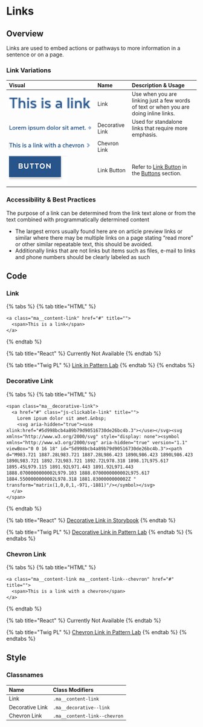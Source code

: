 # Links

## Overview

Links are used to embed actions or pathways to more information in a sentence or on a page.

### Link Variations

| **Visual** | **Name** | **Description & Usage** |
| :--- | :--- | :--- |
| ![](../../.gitbook/assets/link.png) | Link | Use when you are linking just a few words of text or when you are doing inline links. |
| ![](../../.gitbook/assets/decorativelink.png) | Decorative Link | Used for standalone links that require more emphasis. |
| ![](../../.gitbook/assets/linkchevron.png) | Chevron Link |  |
| ![](../../.gitbook/assets/primarybutton.png) | Link Button | Refer to [Link Button](buttons.md#link-button) in the [Buttons](buttons.md) section. |

### Accessibility & Best Practices

The purpose of a link can be determined from the link text alone or from the text combined with programmatically determined content

* The largest errors usually found here are on article preview links or similar where there may be multiple links on a page stating “read more” or other similar repeatable text, this should be avoided.
* Additionally links that are not links but items such as files, e-mail to links and phone numbers should be clearly labeled as such

## Code

### Link

{% tabs %}
{% tab title="HTML" %}
```markup
<a class="ma__content-link" href="#" title="">
  <span>This is a link</span>
</a>
```
{% endtab %}

{% tab title="React" %}
Currently Not Available
{% endtab %}

{% tab title="Twig PL" %}
[Link in Pattern Lab](https://mayflower.digital.mass.gov/?p=atoms-link)
{% endtab %}
{% endtabs %}

### Decorative Link

{% tabs %}
{% tab title="HTML" %}
```markup
<span class="ma__decorative-link">
  <a href="#" class="js-clickable-link" title="">
    Lorem ipsum dolor sit amet.&nbsp;
    <svg aria-hidden="true"><use xlink:href="#5d998bcb4a89b79d90516730de26bc4b.3"></use></svg><svg xmlns="http://www.w3.org/2000/svg" style="display: none"><symbol xmlns="http://www.w3.org/2000/svg" aria-hidden="true" version="1.1" viewBox="0 0 16 18" id="5d998bcb4a89b79d90516730de26bc4b.3"><path d="M983.721 1887.28L983.721 1887.28L986.423 1890L986.423 1890L986.423 1890L983.721 1892.72L983.721 1892.72L978.318 1898.17L975.617 1895.45L979.115 1891.92L971.443 1891.92L971.443 1888.0700000000002L979.103 1888.0700000000002L975.617 1884.5500000000002L978.318 1881.8300000000002Z " transform="matrix(1,0,0,1,-971,-1881)"/></symbol></svg>
  </a>
</span>
```
{% endtab %}

{% tab title="React" %}
[Decorative Link in Storybook](https://mayflower.digital.mass.gov/react/?selectedKind=atoms%2Flinks&selectedStory=DecorativeLink&full=0&addons=1&stories=1&panelRight=0&addonPanel=storybooks%2Fstorybook-addon-knobs)
{% endtab %}

{% tab title="Twig PL" %}
[Decorative Link in Pattern Lab](https://mayflower.digital.mass.gov/?p=atoms-decorative-link)
{% endtab %}
{% endtabs %}

### Chevron Link

{% tabs %}
{% tab title="HTML" %}
```markup
<a class="ma__content-link ma__content-link--chevron" href="#" title="">
  <span>This is a link with a chevron</span>
</a>
```
{% endtab %}

{% tab title="React" %}
Currently Not Available
{% endtab %}

{% tab title="Twig PL" %}
[Chevron Link in Pattern Lab](https://mayflower.digital.mass.gov/?p=atoms-link-chevron)
{% endtab %}
{% endtabs %}

## Style

### Classnames

| **Name** | **Class Modifiers** |
| :--- | :--- |
| Link | `.ma__content-link` |
| Decorative Link | `.ma__decorative--link` |
| Chevron Link | `.ma__content-link--chevron` |

